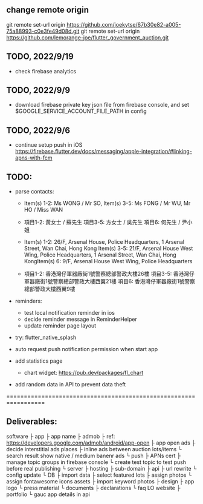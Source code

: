 ## change remote origin
git remote set-url origin https://github.com/joekytse/67b30e82-a005-75a88993-c0e3fe49d08d.git
git remote set-url origin https://github.com/lemorange-joe/flutter_government_auction.git

## TODO, 2022/9/19
- check firebase analytics
## TODO, 2022/9/9
- download firebase private key json file from firebase console, and set $GOOGLE_SERVICE_ACCOUNT_FILE_PATH in config
## TODO, 2022/9/6
- continue setup push in iOS
https://firebase.flutter.dev/docs/messaging/apple-integration/#linking-apns-with-fcm


## TODO:
- parse contacts:
  - Item(s) 1-2: Ms WONG / Mr SO, Item(s) 3-5: Ms FONG / Mr WU, Mr HO / Miss WAN
  - 項目1-2: 黃女士 / 蘇先生 項目3-5: 方女士 / 吳先生 項目6: 何先生 / 尹小姐
  
  - Item(s) 1-2: 26/F, Arsenal House, Police Headquarters, 1 Arsenal Street, Wan Chai, Hong Kong Item(s) 3-5: 21/F, Arsenal House West Wing, Police Headquarters, 1 Arsenal Street, Wan Chai, Hong KongItem(s) 6: 9/F, Arsenal House West Wing, Police Headquarters
  - 項目1-2: 香港灣仔軍器廠街1號警察總部警政大樓26樓 項目3-5: 香港灣仔軍器廠街1號警察總部警政大樓西翼21樓 項目6: 香港灣仔軍器廠街1號警察總部警政大樓西翼9樓

- reminders:
  - test local notification reminder in ios
  - decide reminder message in ReminderHelper
  - update reminder page layout
- try: flutter_native_splash
- auto request push notification permission when start app
- add statistics page
  - chart widget: https://pub.dev/packages/fl_chart
- add random data in API to prevent data theft

=================================================================

## Deliverables:
software
├ app
  ├ app name
  ├ admob
    ├ ref: https://developers.google.com/admob/android/app-open
    ├ app open ads
    ├ decide interstitial ads places
    ├ inline ads between auction lots/items
    └ search result show native / medium banenr ads
  └ push
    ├ APNs cert
    ├ manage topic groups in firebase console
    └ create test topic to test push before real publishing
└ server
  ├ hosting
  ├ sub-domain
  ├ api
    ├ url rewrite
    └ config update
  └ DB
    ├ import data
    ├ select featured lots
    ├ assign photos
    └ assign fontawesome icons
assets
├ import keyword photos
├ design
  ├ app logo
  └ press material
└ documents
  ├ declarations
  └ faq
LO website
├ portfolio
└ gauc app details in api
